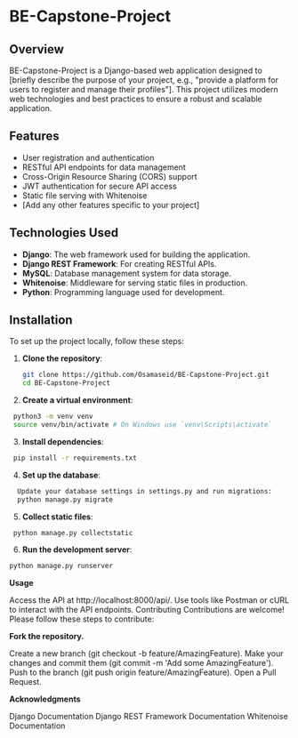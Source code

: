 ﻿# BE-Capstone-Project

## Overview

BE-Capstone-Project is a Django-based web application designed to [briefly describe the purpose of your project, e.g., "provide a platform for users to register and manage their profiles"]. This project utilizes modern web technologies and best practices to ensure a robust and scalable application.

## Features

- User registration and authentication
- RESTful API endpoints for data management
- Cross-Origin Resource Sharing (CORS) support
- JWT authentication for secure API access
- Static file serving with Whitenoise
- [Add any other features specific to your project]

## Technologies Used

- **Django**: The web framework used for building the application.
- **Django REST Framework**: For creating RESTful APIs.
- **MySQL**: Database management system for data storage.
- **Whitenoise**: Middleware for serving static files in production.
- **Python**: Programming language used for development.

## Installation

To set up the project locally, follow these steps:

1. **Clone the repository**:
   ```bash
   git clone https://github.com/Osamaseid/BE-Capstone-Project.git
   cd BE-Capstone-Project
   ```
2. **Create a virtual environment**:

```bash
 python3 -m venv venv
 source venv/bin/activate # On Windows use `venv\Scripts\activate`
```

3. **Install dependencies**:

```bash
 pip install -r requirements.txt
```

4. **Set up the database**:

```bash
  Update your database settings in settings.py and run migrations:
  python manage.py migrate
```

5. **Collect static files**:

```bash
 python manage.py collectstatic
```

6. **Run the development server**:

```bash
python manage.py runserver
```

**Usage**

Access the API at http://localhost:8000/api/.
Use tools like Postman or cURL to interact with the API endpoints.
Contributing
Contributions are welcome! Please follow these steps to contribute:

**Fork the repository.**

Create a new branch (git checkout -b feature/AmazingFeature).
Make your changes and commit them (git commit -m 'Add some AmazingFeature').
Push to the branch (git push origin feature/AmazingFeature).
Open a Pull Request.

**Acknowledgments**

Django Documentation
Django REST Framework Documentation
Whitenoise Documentation

